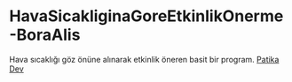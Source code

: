 # HavaSicakliginaGoreEtkinlikOnerme-BoraAlis
Hava sıcaklığı göz önüne alınarak etkinlik öneren basit bir program.
[Patika Dev](https://app.patika.dev)
